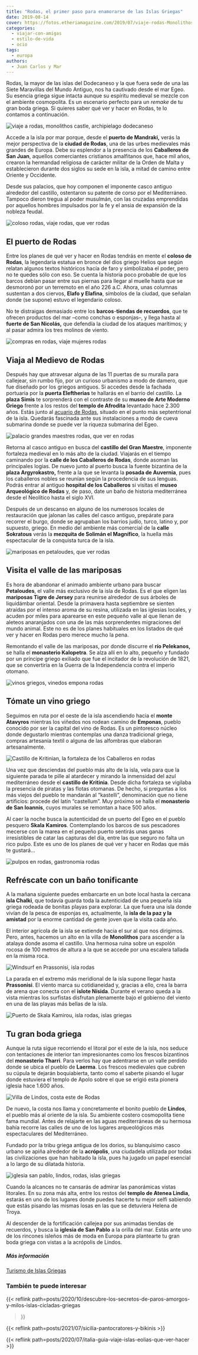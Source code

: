 ```yaml
---
title: "Rodas, el primer paso para enamorarse de las Islas Griegas"
date: 2019-08-14
cover: https://fotos.etheriamagazine.com/2019/07/viaje-rodas-Monolithos-Castle-e1564342953764.jpg
categories: 
  - viajar-con-amigas
  - estilo-de-vida
  - ocio
tags: 
  - europa
authors: 
  - Juan Carlos y Mar
---
```


Rodas, la mayor de las islas del Dodecaneso y la que fuera sede de una las Siete Maravillas del Mundo Antiguo, nos ha cautivado desde el mar Egeo. Su esencia griega sigue intacta aunque su espíritu medieval se mezcle con el ambiente cosmopolita. Es un escenario perfecto para un _remake_ de tu gran boda griega. Si quieres saber qué ver y hacer en Rodas, te lo contamos a continuación.

![viaje a rodas, monolithos castle, archipielago dodecaneso](https://fotos.etheriamagazine.com/2019/07/viaje-rodas-Monolithos-Castle-e1564342953764.jpg "Castillo de Monolithos, en la isla de Rodas.")

Accede a la isla por mar porque, desde el **puerto de Mandraki,** verás la mejor 
perspectiva de la **ciudad de Rodas**, una de las urbes medievales más grandes de 
Europa. Debe su esplendor a la presencia de los **Caballeros de San Juan**, aquellos 
comerciantes cristianos amalfitanos que, hace mil años, crearon la hermandad religiosa 
de carácter militar de la Orden de Malta y establecieron durante dos siglos su sede en 
la isla, a mitad de camino entre Oriente y Occidente. 

Desde sus palacios, que hoy componen el imponente casco antiguo alrededor del castillo, 
ostentaron su patente de corso por el Mediterráneo. Tampoco dieron tregua al poder 
musulmán, con las cruzadas emprendidas por aquellos hombres impulsados por la fe y el 
ansia de expansión de la nobleza feudal. 

![coloso rodas, viaje rodas, que ver rodas](https://fotos.etheriamagazine.com/2019/08/viaje-rodas-coloso-puerto-mandraki-1.jpg "Estatuas que señalan donde estuviera el Coloso de Rodas, Puerto de Mandráki.")

## El puerto de Rodas

Entre los planes de qué ver y hacer en Rodas tendrás en mente el **coloso de Rodas**, la 
legendaria estatua en bronce del dios griego Helios que según relatan algunos textos 
históricos hacía de faro y simbolizaba el poder, pero no te quedes sólo con eso. Se 
cuenta la historia poco probable de que los barcos debían pasar entre sus piernas para 
llegar al muelle hasta que se desmoronó por un terremoto en el año 226 a.C. Ahora, unas 
columnas sustentan a dos ciervos, **Elafo y Elafina**, símbolos de la ciudad, que 
señalan donde (se supone) estuvo el legendario coloso. 

No te distraigas demasiado entre los **barcos**\-**tiendas de recuerdos**, que te 
ofrecen productos del mar –como conchas o esponjas–, y llega hasta al **fuerte de San 
Nicolás,** que defendía la ciudad de los ataques marítimos; y al pasar admira los tres 
molinos de viento. 

![compras en rodas, viaje mujeres rodas](https://fotos.etheriamagazine.com/2019/07/viaje-rodas-compras-puerto-e1564342822240.jpg "Venta de souvenirs y productos del mar en el puerto comercial de Rodas.")

## Viaja al Medievo de Rodas

Después hay que atravesar alguna de las 11 puertas de su muralla para callejear, sin 
rumbo fijo, por un curioso urbanismo a modo de damero, que fue diseñado por los griegos 
antiguos. Si accedes desde la fachada portuaria por la **puerta Eleftherias** te 
hallarás en el barrio del castillo. La **plaza Simis** te sorprenderá con el contraste 
de su **museo de Arte Moderno Griego** frente a los restos del **templo de Afrodita** 
levantado hace 2.300 años. Estás junto al [acuario de 
Rodas](https://rhodes-aquarium.hcmr.gr/en/), situado en el punto más septentrional de la 
isla. Quedarás fascinada ante sus instalaciones a modo de cueva submarina donde se puede 
ver la riqueza submarina del Egeo. 

![palacio grandes maestres rodas, que ver en rodas](https://fotos.etheriamagazine.com/2019/08/viaje-rodas-palacio-fortaleza.jpg "Palacio fortaleza de los Grandes Maestres, en Rodas.")

Retorna al casco antiguo en busca del **castillo del Gran Maestre**, imponente fortaleza 
medieval en lo más alto de la ciudad. Viajarás en el tiempo caminando por la **calle de 
los Caballeros de Rodas**, donde asoman las principales logias. De nuevo junto al puerto 
busca la fuente bizantina de la **plaza Argyrokastro,** frente a la que se levanta la 
**posada de Auvernia**, pues los caballeros nobles se reunían según la procedencia de 
sus lenguas. Podrás entrar al antiguo **hospital de los Caballeros** si visitas el 
**museo Arqueológico de Rodas** y, de paso, date un baño de historia mediterránea desde 
el Neolítico hasta el siglo XVI. 

Después de un descanso en alguno de los numerosos locales de restauración que jalonan 
las calles del casco antiguo, prepárate para recorrer el burgo, donde se agrupaban los 
barrios judío, turco, latino y, por supuesto, griego. En medio del ambiente más 
comercial de la **calle Sokratous** verás la **mezquita de Solimán el Magnífico**, la 
huella más espectacular de la conquista turca de la isla. 

![mariposas en petaloudes, que ver rodas](https://fotos.etheriamagazine.com/2019/08/viaje-rodas-mariposas-jersey-tiger-moth.jpg "Mariposas 'Tigre de Jersey' en el valle de Petaloudes, en Rodas.")

## Visita el valle de las mariposas

Es hora de abandonar el animado ambiente urbano para buscar **Petaloudes**, el valle más 
exclusivo de la isla de Rodas. Es el que eligen las **mariposas Tigre de Jersey** para 
reunirse alrededor de sus árboles de liquidámbar oriental. Desde la primavera hasta 
septiembre se sienten atraídas por el intenso aroma de su resina, utilizada en las 
iglesias locales, y acuden por miles para aparearse en este pequeño valle al que llenan 
de aleteos anaranjados con una de las más sorprendentes migraciones del mundo animal. 
Este no es de los planes habituales en los listados de qué ver y hacer en Rodas pero 
merece mucho la pena. 

Remontando el valle de las mariposas, por donde discurre el **río Pelekanos,** se halla 
el **monasterio Kalopetra**. Se alza allí en lo alto, pequeño y fundado por un príncipe 
griego exiliado que fue el incitador de la revolución de 1821, que se convertiría en la 
Guerra de la Independencia contra el imperio otomano. 

![vinos griegos, vinedos empona rodas](https://fotos.etheriamagazine.com/2019/08/viaje-rodas-Grapevine-Emponas-Village.jpg "Racimos de uva en el pueblo de Empona, Isla de Rodas.")

## Tómate un vino griego

Seguimos en ruta por el oeste de la isla ascendiendo hacia el **monte Atavyros** 
mientras los viñedos nos rodean camino de **Emponas**, pueblo conocido por ser la 
capital del vino de Rodas. Es un pintoresco núcleo donde degustarlo mientras contemplas 
una danza tradicional griega, compras artesanía textil o alguna de las alfombras que 
elaboran artesanalmente. 

![Castillo de Kritinian, la fortaleza de los Caballeros en rodas](https://fotos.etheriamagazine.com/2019/07/viaje-rodas-Kritinian-Castle-e1564342908602.jpg "Castillo de Kritinian, en la fortaleza de los Caballeros.")

Una vez que desciendas del pueblo más alto de la isla, vela para que la siguiente parada 
te pille al atardecer y mirando la inmensidad del azul mediterráneo desde el **castillo 
de Kritinia**. Desde dicha fortaleza se vigilaba la presencia de piratas y las flotas 
otomanas. De hecho, si preguntas a los más viejos del pueblo te mandarán al “kastelli”, 
denominación que no tiene artificios: procede del latín “castellum”. Muy próximo se 
halla el **monasterio de San Ioannis**, cuyos murales se remontan a hace 500 años. 

Al caer la noche busca la autenticidad de un puerto del Egeo en el pueblo pesquero 
**Skala** **Kamiros**. Contemplando los barcos de sus pescadores mecerse con la marea en 
el pequeño puerto sentirás unas ganas irresistibles de catar las capturas del día, entre 
las que seguro no falta un rico pulpo. Este es uno de los planes de qué ver y hacer en 
Rodas que más te gustará... 

![pulpos en rodas, gastronomia rodas](https://fotos.etheriamagazine.com/2019/07/viaje-rodas-Plimmyri-Harbour-e1565044421492.jpg "Pulpos secándose en una taberna del puerto de Plimmyri Harbour, en la costa este de Rodas.")

## Refréscate con un baño tonificante

A la mañana siguiente puedes embarcarte en un bote local hasta la cercana **isla 
Chalki**, que todavía guarda toda la autenticidad de una pequeña isla griega rodeada de 
bonitas playas para explorar. La que fuera una isla donde vivían de la pesca de esponjas 
es, actualmente, la **isla de la paz y la amistad** por la enorme cantidad de gente 
joven que la visita cada año. 

El interior agrícola de la isla se extiende hacia el sur al que nos dirigimos. Pero, 
antes, hacemos un alto en la villa de **Monolithos** para ascender a la atalaya donde 
asoma el castillo. Una hermosa ruina sobre un espolón rocosa de 100 metros de altura a 
la que se accede por una escalera tallada en la misma roca. 

![Windsurf en Prassonisi, isla rodas](https://fotos.etheriamagazine.com/2019/08/viaje-rodas-Windsurf-Prasonisi-e1565044791643.jpg "Windsurf en Prassonisi.")

La parada en el extremo más meridional de la isla supone llegar hasta **Prassonisi**. El 
viento marca su cotidianeidad y, gracias a ello, crea la barra de arena que conecta con 
el **islote Nísida**. Durante el verano queda a la vista mientras los surfistas 
disfrutan plenamente bajo el gobierno del viento en una de las playas más bellas de la 
isla. 

![Puerto de Skala Kamirou, isla rodas, islas griegas](https://fotos.etheriamagazine.com/2019/07/viaje-rodas-Skala-Kamirou-Harbour-1-e1565045401790.jpg "Puerto de Skala Kamirou.")

## Tu gran boda griega

Aunque la ruta sigue recorriendo el litoral por el este de la isla, nos seduce con 
tentaciones de interior tan impresionantes como los frescos bizantinos del **monasterio 
Tharri**. Para verlos hay que adentrarse en un valle perdido donde se ubica el pueblo de 
**Laerma**. Los frescos medievales que cubren su cúpula te dejarán boquiabierta, tanto 
como el saberte pisando el lugar donde estuviera el templo de Apolo sobre el que se 
erigió esta pionera iglesia hace 1.600 años. 

![Villa de Lindos, costa este de Rodas](https://fotos.etheriamagazine.com/2019/07/viaje-rodas-Lindos-Village-1-e1565045066867.jpg "Lindos, en la costa este de Rodas.")

De nuevo, la costa nos llama y concretamente el bonito pueblo de **Lindos**, el pueblo 
más al oriente de la isla. Su ambiente costero cosmopolita tiene fama mundial. Antes de 
relajarte en las aguas mediterráneas de su hermosa bahía recorre las calles de uno de 
los lugares arqueológicos más espectaculares del Mediterráneo. 

Fundado por la tribu griega antigua de los dorios, su blanquísimo casco urbano se apiña 
alrededor de la **acrópolis**, una ciudadela utilizada por todas las civilizaciones que 
han habitado la isla, pues ha jugado un papel esencial a lo largo de su dilatada 
historia. 

![iglesia san pablo, lindos, rodas, islas griegas](https://fotos.etheriamagazine.com/2019/07/viaje-rodas-St-Paul-Church-Lindos-e1565045236774.jpg "Iglesia de San Pablo, en Lindos.")

Cuando la alcances no te cansarás de admirar las panorámicas vistas litorales. En su 
zona más alta, entre los restos del **templo de Atenea Lindia**, estarás en uno de los 
lugares donde puedes hacerte tu mejor selfi sabiendo que estás pisando las mismas losas 
en las que se detuviera Helena de Troya. 

Al descender de la fortificación callejea por sus animadas tiendas de recuerdos, y busca 
la **iglesia de San Pablo** a la orilla del mar. Estás ante uno de los rincones isleños 
más de moda en Europa para plantearte tu gran boda griega con vistas a la acrópolis de 
Lindos. 

##### Más información

[Turismo de Islas Griegas](http://www.visitgreece.gr/en/greek_islands/rhodes) 

### También te puede interesar

{{< reflink 
path=posts/2020/10/descubre-los-secretos-de-paros-amorgos-y-milos-islas-cicladas-griegas 
>}} 

{{< reflink path=posts/2021/07/sicilia-pantocratores-y-bikinis >}} 

{{< reflink path=posts/2020/07/italia-guia-viaje-islas-eolias-que-ver-hacer >}}
